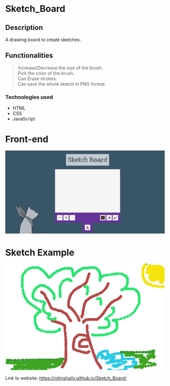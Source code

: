 # Sketch_Board

## Description

A drawing board to create sketches.

## Functionalities
> Increase/Decrease the size of the brush.  
> Pick the color of the brush.  
> Can Erase strokes.  
> Can save the whole sketch in PNG format.


### Technologies used
- HTML  
- CSS  
- JavaScript  

# Front-end  
  ![alt text](./assets/look.png)

# Sketch Example  
  
![alt text](./assets/my-canvas.jpeg)

Link to website: https://nitinshaily.github.io/Sketch_Board/  
